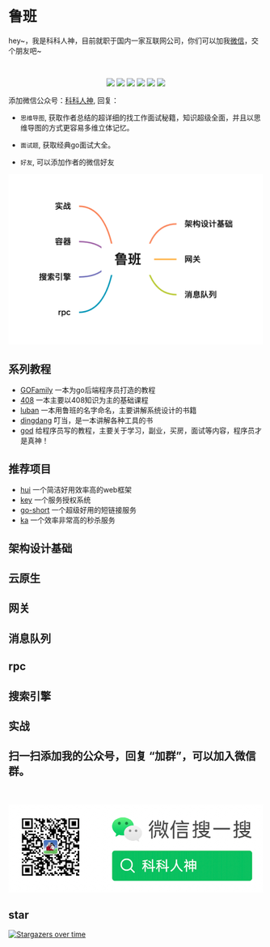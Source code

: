 # 鲁班 
<p align="left">
hey~，我是科科人神，目前就职于国内一家互联网公司，你们可以加我<a href="#wechat.png">微信</a>，交个朋友吧~
</p>
<br>
<p align="center">
<a href='#wechat.png'
 target="_blank"><img src="https://img.shields.io/static/v1?label=%E7%A7%91%E7%A7%91%E4%BA%BA%E7%A5%9E&message=%E5%85%AC%E4%BC%97%E5%8F%B7&color="></a>
<a href="https://www.youtube.com/channel/UCK8wjBe9sh4VHSowLQmWOzg" target="_blank"><img src="https://img.shields.io/static/v1?label=youtube&message=YouTube&color=red"></a>
<a href="https://space.bilibili.com/478621088" target="_blank"><img src="https://img.shields.io/static/v1?label=bilibili&message=b%E7%AB%99&color=blue"></a>
<a href="https://www.zhihu.com/people/shgopher" target="_blank"><img src="https://img.shields.io/static/v1?label=zhihu&message=%E7%9F%A5%E4%B9%8E&color=blue"></a>
<a href="https://blog.csdn.net/zyfljxzby" target="_blank"><img src="https://img.shields.io/static/v1?label=csdn&message=CSDN&color=red"></a>
<a href="https://www.toutiao.com/c/user/token/MS4wLjABAAAAIGeO1-kCUelF-G8GW3AvJlrEL7tiO24WHJmnX4nV1bs" target="_blank"><img src="https://img.shields.io/static/v1?label=toutiao&message=%E5%A4%B4%E6%9D%A1&color=red"></a>
</p>
添加微信公众号：<a href="#wechat.png">科科人神</a>, 回复：

- `思维导图`, 获取作者总结的超详细的找工作面试秘籍，知识超级全面，并且以思维导图的方式更容易多维立体记忆。
- `面试题`, 获取经典go面试大全。

- `好友`, 可以添加作者的微信好友


![](./luban.png)                             
## 系列教程
- [GOFamily](https://github.com/shgopher/GOFamily/) 一本为go后端程序员打造的教程
- [408](https://github.com/shgopher/408/) 一本主要以408知识为主的基础课程
- [luban](https://github.com/shgopher/luban/) 一本用鲁班的名字命名，主要讲解系统设计的书籍
- [dingdang](https://github.com/shgopher/dingdang/) 叮当，是一本讲解各种工具的书
- [god](https://github.com/shgopher/god/) 给程序员写的教程，主要关于学习，副业，买房，面试等内容，程序员才是真神！
## 推荐项目
- [hui](https://github.com/shgopher/hui) 一个简洁好用效率高的web框架
- [key](https://github.com/shgopher/key) 一个服务授权系统
- [go-short](https://github.com/shgopher/go-short) 一个超级好用的短链接服务
- [ka](https://github.com/shgopher/ka) 一个效率非常高的秒杀服务                               
## 架构设计基础

## 云原生
## 网关
## 消息队列
## rpc
## 搜索引擎
## 实战
## 扫一扫添加我的公众号，回复 “加群”，可以加入微信群。
<p id="wechat.png" align="center">
<br>
<br>
<img src="./wechat.png"  alt="公众号搜：科科人神">
</p>
                                                                             
## star
                                                                             
[![Stargazers over time](https://starchart.cc/shgopher/luban.svg)](https://starchart.cc/shgopher/luban)

